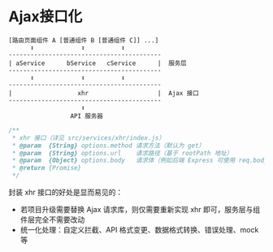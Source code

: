 # Ajax接口化

```
[路由页面组件 A [普通组件 B [普通组件 C]] ...]
      ↕             ↕          ↕
------------------------------------------
| aService      bService   cService      |  服务层
------------------------------------------
      ↕             ↕          ↕
------------------------------------------
|                  xhr                   |  Ajax 接口
------------------------------------------
                    ↕
                 API 服务器
```

```js
/**
 * xhr 接口（详见 src/services/xhr/index.js）
 * @param  {String} options.method 请求方法（默认为 get）
 * @param  {String} options.url    请求路径（基于 rootPath 地址）
 * @param  {Object} options.body   请求体（例如后端 Express 可使用 req.body 获取该对象）
 * @return {Promise}
 */
```

封装 xhr 接口的好处是显而易见的：
* 若项目升级需要替换 Ajax 请求库，则仅需要重新实现 xhr 即可，服务层与组件层完全不需要改动
* 统一化处理：自定义拦截、API 格式变更、数据格式转换、错误处理、mock 等